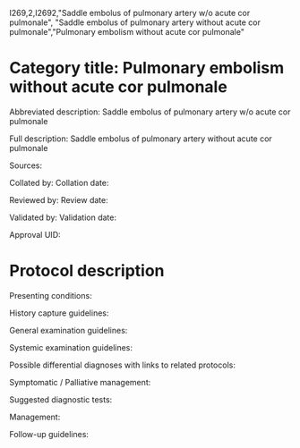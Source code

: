 I269,2,I2692,"Saddle embolus of pulmonary artery w/o acute cor pulmonale", "Saddle embolus of pulmonary artery without acute cor pulmonale","Pulmonary embolism without acute cor pulmonale"
# Category title: Pulmonary embolism without acute cor pulmonale

Abbreviated description: Saddle embolus of pulmonary artery w/o acute cor pulmonale

Full description: Saddle embolus of pulmonary artery without acute cor pulmonale

Sources:

Collated by:
Collation date:

Reviewed by:
Review date:

Validated by:
Validation date:

Approval UID:

# Protocol description

Presenting conditions:

History capture guidelines:

General examination guidelines:

Systemic examination guidelines:

Possible differential diagnoses with links to related protocols:

Symptomatic / Palliative management:

Suggested diagnostic tests:

Management:

Follow-up guidelines:
